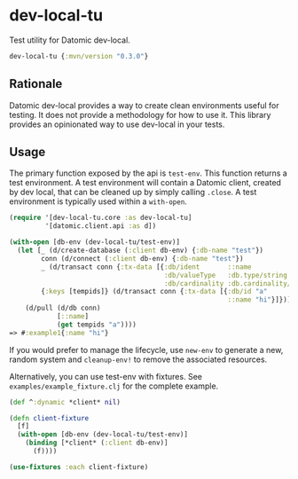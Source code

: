 # dev-local-tu

Test utility for Datomic dev-local. 

```clojure
dev-local-tu {:mvn/version "0.3.0"}
```

## Rationale 

Datomic dev-local provides a way to create clean environments useful for testing.
It does not provide a methodology for how to use it. 
This library provides an opinionated way to use dev-local in your tests.

## Usage

The primary function exposed by the api is `test-env`. 
This function returns a test environment.
A test environment will contain a Datomic client, created by dev local, that can be cleaned up by simply calling `.close`.
A test environment is typically used within a `with-open`.

```clojure
(require '[dev-local-tu.core :as dev-local-tu]
         '[datomic.client.api :as d])

(with-open [db-env (dev-local-tu/test-env)]
  (let [_ (d/create-database (:client db-env) {:db-name "test"})
        conn (d/connect (:client db-env) {:db-name "test"})
        _ (d/transact conn {:tx-data [{:db/ident       ::name
                                       :db/valueType   :db.type/string
                                       :db/cardinality :db.cardinality/one}]})
        {:keys [tempids]} (d/transact conn {:tx-data [{:db/id "a"
                                                       ::name "hi"}]})]
    (d/pull (d/db conn)
            [::name]
            (get tempids "a"))))
=> #:example1{:name "hi"}
```

If you would prefer to manage the lifecycle, use `new-env` to generate a new, random system and `cleanup-env!` to remove the associated resources.

Alternatively, you can use test-env with fixtures. 
See `examples/example_fixture.clj` for the complete example.

```clojure
(def ^:dynamic *client* nil)

(defn client-fixture
  [f]
  (with-open [db-env (dev-local-tu/test-env)]
    (binding [*client* (:client db-env)]
      (f))))

(use-fixtures :each client-fixture)
```
